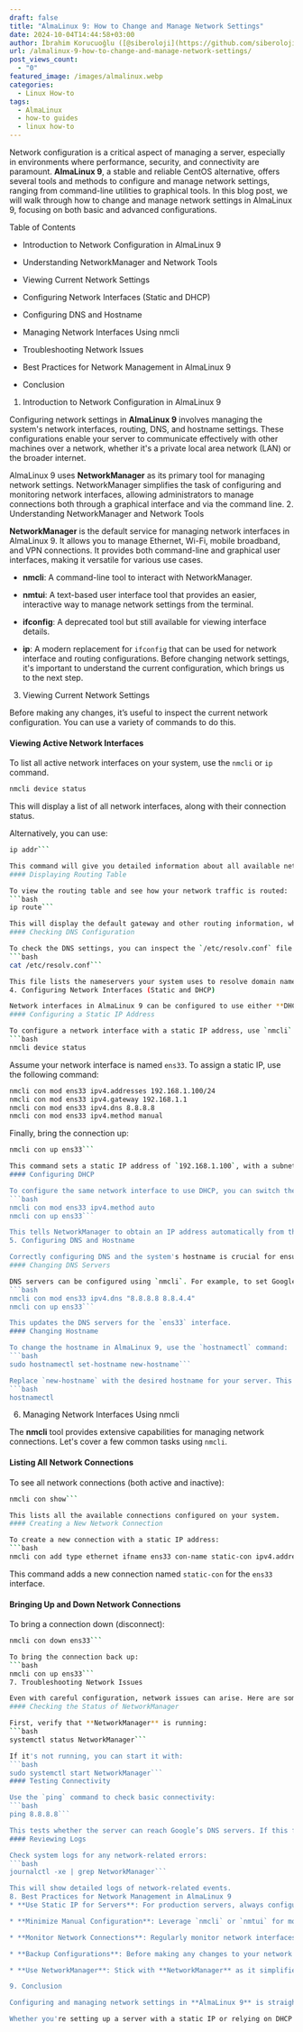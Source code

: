 ```yaml
---
draft: false
title: "AlmaLinux 9: How to Change and Manage Network Settings"
date: 2024-10-04T14:44:58+03:00
author: İbrahim Korucuoğlu ([@siberoloji](https://github.com/siberoloji))
url: /almalinux-9-how-to-change-and-manage-network-settings/
post_views_count:
  - "0"
featured_image: /images/almalinux.webp
categories:
  - Linux How-to
tags:
  - AlmaLinux
  - how-to guides
  - linux how-to
---
```

Network configuration is a critical aspect of managing a server, especially in environments where performance, security, and connectivity are paramount. **AlmaLinux 9**, a stable and reliable CentOS alternative, offers several tools and methods to configure and manage network settings, ranging from command-line utilities to graphical tools. In this blog post, we will walk through how to change and manage network settings in AlmaLinux 9, focusing on both basic and advanced configurations.

Table of Contents
* Introduction to Network Configuration in AlmaLinux 9

* Understanding NetworkManager and Network Tools

* Viewing Current Network Settings

* Configuring Network Interfaces (Static and DHCP)

* Configuring DNS and Hostname

* Managing Network Interfaces Using nmcli

* Troubleshooting Network Issues

* Best Practices for Network Management in AlmaLinux 9

* Conclusion

1. Introduction to Network Configuration in AlmaLinux 9

Configuring network settings in **AlmaLinux 9** involves managing the system's network interfaces, routing, DNS, and hostname settings. These configurations enable your server to communicate effectively with other machines over a network, whether it's a private local area network (LAN) or the broader internet.

AlmaLinux 9 uses **NetworkManager** as its primary tool for managing network settings. NetworkManager simplifies the task of configuring and monitoring network interfaces, allowing administrators to manage connections both through a graphical interface and via the command line.
2. Understanding NetworkManager and Network Tools

**NetworkManager** is the default service for managing network interfaces in AlmaLinux 9. It allows you to manage Ethernet, Wi-Fi, mobile broadband, and VPN connections. It provides both command-line and graphical user interfaces, making it versatile for various use cases.
* **nmcli**: A command-line tool to interact with NetworkManager.

* **nmtui**: A text-based user interface tool that provides an easier, interactive way to manage network settings from the terminal.

* **ifconfig**: A deprecated tool but still available for viewing interface details.

* **ip**: A modern replacement for `ifconfig` that can be used for network interface and routing configurations.
Before changing network settings, it's important to understand the current configuration, which brings us to the next step.
3. Viewing Current Network Settings

Before making any changes, it’s useful to inspect the current network configuration. You can use a variety of commands to do this.
#### Viewing Active Network Interfaces

To list all active network interfaces on your system, use the `nmcli` or `ip` command.
```bash
nmcli device status
```

This will display a list of all network interfaces, along with their connection status.

Alternatively, you can use:
```bash
ip addr```

This command will give you detailed information about all available network interfaces, including their IP addresses.
#### Displaying Routing Table

To view the routing table and see how your network traffic is routed:
```bash
ip route```

This will display the default gateway and other routing information, which is essential for understanding how the network is configured.
#### Checking DNS Configuration

To check the DNS settings, you can inspect the `/etc/resolv.conf` file:
```bash
cat /etc/resolv.conf```

This file lists the nameservers your system uses to resolve domain names to IP addresses.
4. Configuring Network Interfaces (Static and DHCP)

Network interfaces in AlmaLinux 9 can be configured to use either **DHCP (Dynamic Host Configuration Protocol)** or a **static IP address**. In a DHCP setup, the server automatically assigns an IP address, while a static IP configuration requires manual settings for the IP, netmask, gateway, and DNS.
#### Configuring a Static IP Address

To configure a network interface with a static IP address, use `nmcli`. First, identify the network interface you want to configure:
```bash
nmcli device status
```

Assume your network interface is named `ens33`. To assign a static IP, use the following command:
```bash
nmcli con mod ens33 ipv4.addresses 192.168.1.100/24
nmcli con mod ens33 ipv4.gateway 192.168.1.1
nmcli con mod ens33 ipv4.dns 8.8.8.8
nmcli con mod ens33 ipv4.method manual
```

Finally, bring the connection up:
```bash
nmcli con up ens33```

This command sets a static IP address of `192.168.1.100`, with a subnet mask of `/24`, and configures `192.168.1.1` as the default gateway and Google's DNS `8.8.8.8`.
#### Configuring DHCP

To configure the same network interface to use DHCP, you can switch the interface back to automatic configuration:
```bash
nmcli con mod ens33 ipv4.method auto
nmcli con up ens33```

This tells NetworkManager to obtain an IP address automatically from the DHCP server.
5. Configuring DNS and Hostname

Correctly configuring DNS and the system's hostname is crucial for ensuring proper network communication.
#### Changing DNS Servers

DNS servers can be configured using `nmcli`. For example, to set Google's DNS servers (`8.8.8.8` and `8.8.4.4`), you can modify the connection like this:
```bash
nmcli con mod ens33 ipv4.dns "8.8.8.8 8.8.4.4"
nmcli con up ens33```

This updates the DNS servers for the `ens33` interface.
#### Changing Hostname

To change the hostname in AlmaLinux 9, use the `hostnamectl` command:
```bash
sudo hostnamectl set-hostname new-hostname```

Replace `new-hostname` with the desired hostname for your server. This will change the system’s hostname, and you can verify the change by typing:
```bash
hostnamectl
```
6. Managing Network Interfaces Using nmcli

The **nmcli** tool provides extensive capabilities for managing network connections. Let's cover a few common tasks using `nmcli`.
#### Listing All Network Connections

To see all network connections (both active and inactive):
```bash
nmcli con show```

This lists all the available connections configured on your system.
#### Creating a New Network Connection

To create a new connection with a static IP address:
```bash
nmcli con add type ethernet ifname ens33 con-name static-con ipv4.addresses 192.168.1.101/24 ipv4.gateway 192.168.1.1 ipv4.dns 8.8.8.8 ipv4.method manual
```

This command adds a new connection named `static-con` for the `ens33` interface.
#### Bringing Up and Down Network Connections

To bring a connection down (disconnect):
```bash
nmcli con down ens33```

To bring the connection back up:
```bash
nmcli con up ens33```
7. Troubleshooting Network Issues

Even with careful configuration, network issues can arise. Here are some common troubleshooting techniques:
#### Checking the Status of NetworkManager

First, verify that **NetworkManager** is running:
```bash
systemctl status NetworkManager```

If it's not running, you can start it with:
```bash
sudo systemctl start NetworkManager```
#### Testing Connectivity

Use the `ping` command to check basic connectivity:
```bash
ping 8.8.8.8```

This tests whether the server can reach Google’s DNS servers. If this fails, it might indicate a problem with your gateway or ISP.
#### Reviewing Logs

Check system logs for any network-related errors:
```bash
journalctl -xe | grep NetworkManager```

This will show detailed logs of network-related events.
8. Best Practices for Network Management in AlmaLinux 9
* **Use Static IP for Servers**: For production servers, always configure a static IP to ensure consistent access to the system.

* **Minimize Manual Configuration**: Leverage `nmcli` or `nmtui` for most network configurations to avoid manual editing of configuration files.

* **Monitor Network Connections**: Regularly monitor network interfaces, DNS configurations, and routing tables to identify potential misconfigurations.

* **Backup Configurations**: Before making any changes to your network settings, ensure you have a backup of the current configuration to revert to in case something goes wrong.

* **Use NetworkManager**: Stick with **NetworkManager** as it simplifies managing complex networking setups compared to older tools like `ifconfig`.

9. Conclusion

Configuring and managing network settings in **AlmaLinux 9** is straightforward when using the **NetworkManager** service and its associated tools like **nmcli**. By understanding how to configure network interfaces, manage DNS, and troubleshoot potential issues, you can ensure that your AlmaLinux server is well-connected and operating efficiently.

Whether you're setting up a server with a static IP or relying on DHCP for dynamic configurations, following best practices in network management will help keep your AlmaLinux 9 systems stable and secure.
